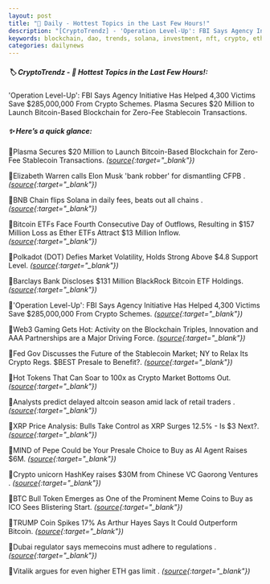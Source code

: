 ```yaml
---
layout: post
title: "🌇 Daily - Hottest Topics in the Last Few Hours!"
description: "[CryptoTrendz] - 'Operation Level-Up': FBI Says Agency Initiative Has Helped 4,300 Victims Save $285,000,000 From Crypto Schemes. Plasma Secures $20 Million to Launch Bitcoin-Based Blockchain for Zero-Fee Stablecoin Transactions."
keywords: blockchain, dao, trends, solana, investment, nft, crypto, etheruem, blockchains, defi
categories: dailynews
---
```


##### 🏷️  CryptoTrendz - 📌 *Hottest Topics in the Last Few Hours!:*

'Operation Level-Up': FBI Says Agency Initiative Has Helped 4,300 Victims Save $285,000,000 From Crypto Schemes. Plasma Secures $20 Million to Launch Bitcoin-Based Blockchain for Zero-Fee Stablecoin Transactions.

##### ✨ *Here’s a quick glance:*


🔹Plasma Secures $20 Million to Launch Bitcoin-Based Blockchain for Zero-Fee Stablecoin Transactions. *([source](https://s.avyag.com/uhbt){:target="_blank"})*

🔹Elizabeth Warren calls Elon Musk 'bank robber' for dismantling CFPB . *([source](https://s.avyag.com/pns4){:target="_blank"})*

🔹BNB Chain flips Solana in daily fees, beats out all chains . *([source](https://s.avyag.com/19o4){:target="_blank"})*

🔹Bitcoin ETFs Face Fourth Consecutive Day of Outflows, Resulting in $157 Million Loss as Ether ETFs Attract $13 Million Inflow. *([source](https://s.avyag.com/k999){:target="_blank"})*

🔹Polkadot (DOT) Defies Market Volatility, Holds Strong Above $4.8 Support Level. *([source](https://s.avyag.com/bqjs){:target="_blank"})*

🔹Barclays Bank Discloses $131 Million BlackRock Bitcoin ETF Holdings. *([source](https://s.avyag.com/mj44){:target="_blank"})*

🔹'Operation Level-Up': FBI Says Agency Initiative Has Helped 4,300 Victims Save $285,000,000 From Crypto Schemes. *([source](https://s.avyag.com/mumk){:target="_blank"})*

🔹Web3 Gaming Gets Hot: Activity on the Blockchain Triples, Innovation and AAA Partnerships are a Major Driving Force. *([source](https://s.avyag.com/w4jy){:target="_blank"})*

🔹Fed Gov Discusses the Future of the Stablecoin Market; NY to Relax Its Crypto Regs. $BEST Presale to Benefit?. *([source](https://s.avyag.com/rrln){:target="_blank"})*

🔹Hot Tokens That Can Soar to 100x as Crypto Market Bottoms Out. *([source](https://s.avyag.com/fy2q){:target="_blank"})*

🔹Analysts predict delayed altcoin season amid lack of retail traders . *([source](https://s.avyag.com/2nfc){:target="_blank"})*

🔹XRP Price Analysis: Bulls Take Control as XRP Surges 12.5% - Is $3 Next?. *([source](https://s.avyag.com/in5g){:target="_blank"})*

🔹MIND of Pepe Could be Your Presale Choice to Buy as AI Agent Raises $6M. *([source](https://s.avyag.com/30j4){:target="_blank"})*

🔹Crypto unicorn HashKey raises $30M from Chinese VC Gaorong Ventures . *([source](https://s.avyag.com/rvd9){:target="_blank"})*

🔹BTC Bull Token Emerges as One of the Prominent Meme Coins to Buy as ICO Sees Blistering Start. *([source](https://s.avyag.com/1tx4){:target="_blank"})*

🔹TRUMP Coin Spikes 17% As Arthur Hayes Says It Could Outperform Bitcoin. *([source](https://s.avyag.com/9150){:target="_blank"})*

🔹Dubai regulator says memecoins must adhere to regulations . *([source](https://s.avyag.com/6n1m){:target="_blank"})*

🔹Vitalik argues for even higher ETH gas limit . *([source](https://s.avyag.com/pamq){:target="_blank"})*
